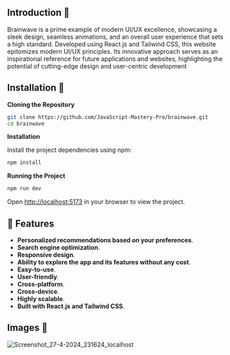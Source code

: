 ## Introduction  🤖
Brainwave is a prime example of modern UI/UX excellence, showcasing a sleek design, seamless animations, and an overall user experience that sets a high standard. Developed using React.js and Tailwind CSS, this website epitomizes modern UI/UX principles. Its innovative approach serves as an inspirational reference for future applications and websites, highlighting the potential of cutting-edge design and user-centric development
## Installation 🚀

**Cloning the Repository**

```bash
git clone https://github.com/JavaScript-Mastery-Pro/brainwave.git
cd brainwave
```

**Installation**

Install the project dependencies using npm:

```bash
npm install
```

**Running the Project**

```bash
npm run dev
```

Open [http://localhost:5173](http://localhost:5173) in your browser to view the project.

## <a name="features">🔭 Features</a>

- **Personalized recommendations based on your preferences**.
- **Search engine optimization**.
- **Responsive design**.
- **Ability to explore the app and its features without any cost**.
- **Easy-to-use**.
- **User-friendly**.
- **Cross-platform**.
- **Cross-device**.
- **Highly scalable**.
- **Built with React.js and Tailwind CSS**.

## Images  📸
![Screenshot_27-4-2024_231624_localhost](https://github.com/Ro706/brainwave/assets/60247178/1a88d412-8f44-4109-aa46-f2a72895f2e1)

